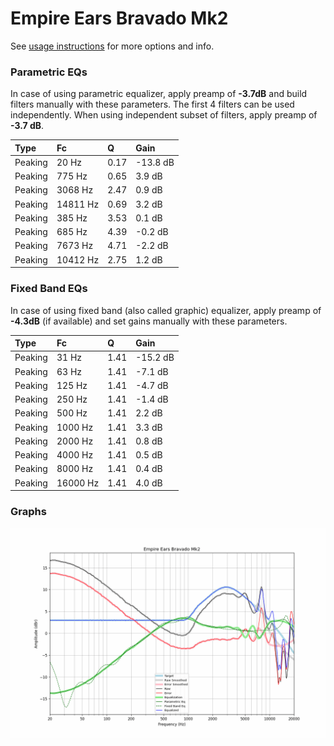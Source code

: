 # Empire Ears Bravado Mk2
See [usage instructions](https://github.com/jaakkopasanen/AutoEq#usage) for more options and info.

### Parametric EQs
In case of using parametric equalizer, apply preamp of **-3.7dB** and build filters manually
with these parameters. The first 4 filters can be used independently.
When using independent subset of filters, apply preamp of **-3.7 dB**.

| Type    | Fc       |    Q | Gain     |
|:--------|:---------|:-----|:---------|
| Peaking | 20 Hz    | 0.17 | -13.8 dB |
| Peaking | 775 Hz   | 0.65 | 3.9 dB   |
| Peaking | 3068 Hz  | 2.47 | 0.9 dB   |
| Peaking | 14811 Hz | 0.69 | 3.2 dB   |
| Peaking | 385 Hz   | 3.53 | 0.1 dB   |
| Peaking | 685 Hz   | 4.39 | -0.2 dB  |
| Peaking | 7673 Hz  | 4.71 | -2.2 dB  |
| Peaking | 10412 Hz | 2.75 | 1.2 dB   |

### Fixed Band EQs
In case of using fixed band (also called graphic) equalizer, apply preamp of **-4.3dB**
(if available) and set gains manually with these parameters.

| Type    | Fc       |    Q | Gain     |
|:--------|:---------|:-----|:---------|
| Peaking | 31 Hz    | 1.41 | -15.2 dB |
| Peaking | 63 Hz    | 1.41 | -7.1 dB  |
| Peaking | 125 Hz   | 1.41 | -4.7 dB  |
| Peaking | 250 Hz   | 1.41 | -1.4 dB  |
| Peaking | 500 Hz   | 1.41 | 2.2 dB   |
| Peaking | 1000 Hz  | 1.41 | 3.3 dB   |
| Peaking | 2000 Hz  | 1.41 | 0.8 dB   |
| Peaking | 4000 Hz  | 1.41 | 0.5 dB   |
| Peaking | 8000 Hz  | 1.41 | 0.4 dB   |
| Peaking | 16000 Hz | 1.41 | 4.0 dB   |

### Graphs
![](./Empire%20Ears%20Bravado%20Mk2.png)